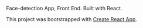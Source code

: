 Face-detection App, Front End.
Built with React.

This project was bootstrapped with [Create React App](https://github.com/facebookincubator/create-react-app).
